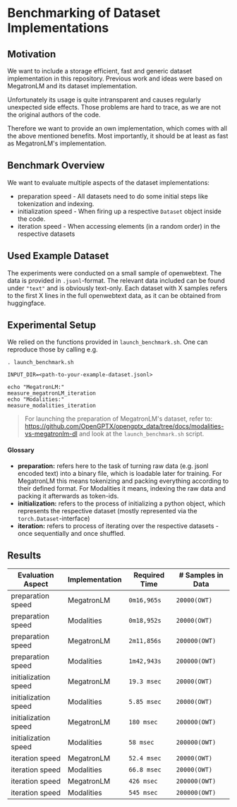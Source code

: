 # Benchmarking of Dataset Implementations

## Motivation
We want to include a storage efficient, fast and generic dataset implementation in this repository.
Previous work and ideas were based on MegatronLM and its dataset implementation.

Unfortunately its usage is quite intransparent and causes regularly unexpected side effects.
Those problems are hard to trace, as we are not the original authors of the code.

Therefore we want to provide an own implementation, which comes with all the above mentioned benefits.
Most importantly, it should be at least as fast as MegatronLM's implementation.


## Benchmark Overview

We want to evaluate multiple aspects of the dataset implementations:
* preparation speed - All datasets need to do some initial steps like tokenization and indexing.
* initialization speed - When firing up a respective `Dataset` object inside the code.
* iteration speed - When accessing elements (in a random order) in the respective datasets


## Used Example Dataset

The experiments were conducted on a small sample of openwebtext. The data is provided in `.jsonl`-format.
The relevant data included can be found under `"text"` and is obviously text-only.
Each dataset with X samples refers to the first X lines in the full openwebtext data,
 as it can be obtained from huggingface.


## Experimental Setup

We relied on the functions provided in `launch_benchmark.sh`. One can reproduce those by calling e.g.

```shell
. launch_benchmark.sh

INPUT_DIR=<path-to-your-example-dataset.jsonl>

echo "MegatronLM:"
measure_megatronLM_iteration
echo "Modalities:"
measure_modalities_iteration
```

> For launching the preparation of MegatronLM's dataset, refer to:
> https://github.com/OpenGPTX/opengptx_data/tree/docs/modalities-vs-megatronlm-dl and look at the `launch_benchmark.sh`
> script.

#### Glossary

* **preparation:** refers here to the task of turning raw data (e.g. jsonl encoded text) into a binary file,
  which is loadable later for training. 
  For MegatronLM this means tokenizing and packing everything according to their defined format.
  For Modalities it means, indexing the raw data and packing it afterwards as token-ids.
* **initialization:** refers to the process of initializing a python object, 
  which represents the respective dataset (mostly represented via the `torch.Dataset`-interface)
* **iteration:** refers to process of iterating over the respective datasets - once sequentially and once shuffled.

## Results


| Evaluation Aspect    | Implementation | Required Time | # Samples in Data |
|----------------------|----------------|---------------|-------------------|
| preparation speed    | MegatronLM     | `0m16,965s`   | `20000(OWT)`      |
| preparation speed    | Modalities     | `0m18,952s`   | `20000(OWT)`      |
| preparation speed    | MegatronLM     | `2m11,856s`   | `200000(OWT)`     |
| preparation speed    | Modalities     | `1m42,943s`   | `200000(OWT)`     |
| initialization speed | MegatronLM     | `19.3 msec`   | `20000(OWT)`      |
| initialization speed | Modalities     | `5.85 msec`   | `20000(OWT)`      |
| initialization speed | MegatronLM     | `180 msec `   | `200000(OWT)`     |
| initialization speed | Modalities     | `58 msec`     | `200000(OWT)`     |
| iteration speed      | MegatronLM     | `52.4 msec`   | `20000(OWT)`      |
| iteration speed      | Modalities     | `66.8 msec`   | `20000(OWT)`      | 
| iteration speed      | MegatronLM     | `426 msec `   | `200000(OWT)`     |
| iteration speed      | Modalities     | `545 msec`    | `200000(OWT)`     |


